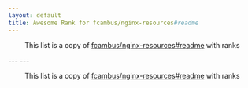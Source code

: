 ```yaml
---
layout: default
title: Awesome Rank for fcambus/nginx-resources#readme
---
```


<p align="center">
	This list is a copy of <a href="https://github.com/fcambus/nginx-resources#readme">fcambus/nginx-resources#readme</a> with ranks
</p>
---
---
<p align="center">
	This list is a copy of <a href="https://github.com/fcambus/nginx-resources#readme">fcambus/nginx-resources#readme</a> with ranks
</p>
